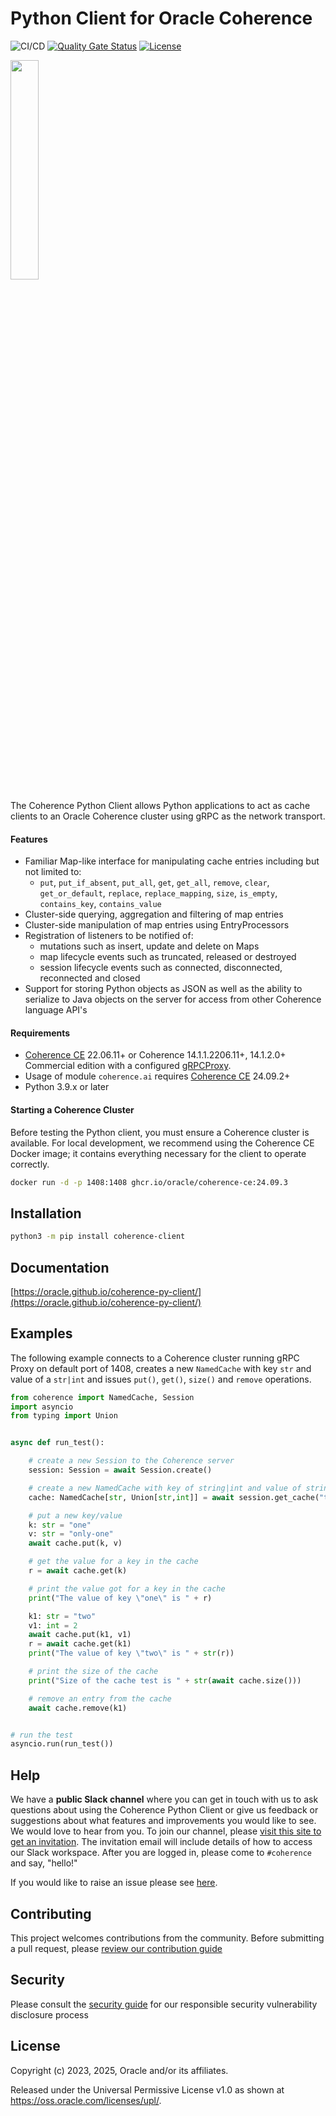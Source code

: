 # Python Client for Oracle Coherence

![CI/CD](https://github.com/oracle/coherence-py-client/actions/workflows/validate.yml/badge.svg)
[![Quality Gate Status](https://sonarcloud.io/api/project_badges/measure?project=oracle_coherence-py-client&metric=alert_status)](https://sonarcloud.io/project/overview?id=oracle_coherence-py-client)
[![License](http://img.shields.io/badge/license-UPL%201.0-blue.svg)](https://oss.oracle.com/licenses/upl/)

<img src=https://oracle.github.io/coherence/assets/images/logo-red.png width="30%"><img>

The Coherence Python Client allows Python applications to act as cache clients to an Oracle Coherence cluster using gRPC as the network transport.

#### Features
* Familiar Map-like interface for manipulating cache entries including but not limited to:
    * `put`, `put_if_absent`, `put_all`, `get`, `get_all`, `remove`, `clear`, `get_or_default`, `replace`, `replace_mapping`, `size`, `is_empty`, `contains_key`, `contains_value`
* Cluster-side querying, aggregation and filtering of map entries
* Cluster-side manipulation of map entries using EntryProcessors
* Registration of listeners to be notified of:
    * mutations such as insert, update and delete on Maps
    * map lifecycle events such as truncated, released or destroyed
    * session lifecycle events such as connected, disconnected, reconnected and closed
* Support for storing Python objects as JSON as well as the ability to serialize to Java objects on the server for access from other Coherence language API's

#### Requirements
* [Coherence CE](https://github.com/oracle/coherence) 22.06.11+ or Coherence 14.1.1.2206.11+, 14.1.2.0+ Commercial edition with a configured [gRPCProxy](https://docs.oracle.com/en/middleware/standalone/coherence/14.1.1.2206/develop-remote-clients/using-coherence-grpc-server.html).
* Usage of module `coherence.ai` requires [Coherence CE](https://github.com/oracle/coherence) 24.09.2+
* Python 3.9.x or later


#### Starting a Coherence Cluster

Before testing the Python client, you must ensure a Coherence cluster is available.
For local development, we recommend using the Coherence CE Docker image; it contains
everything necessary for the client to operate correctly.

```bash
docker run -d -p 1408:1408 ghcr.io/oracle/coherence-ce:24.09.3
```

## Installation

```bash
python3 -m pip install coherence-client
```

## Documentation

[https://oracle.github.io/coherence-py-client/](https://oracle.github.io/coherence-py-client/)

## Examples

The following example connects to a Coherence cluster running gRPC Proxy on default
port of 1408, creates a new `NamedCache` with key `str` and value of a `str|int` and
issues `put()`, `get()`, `size()` and `remove` operations.

```python
from coherence import NamedCache, Session
import asyncio
from typing import Union


async def run_test():

    # create a new Session to the Coherence server
    session: Session = await Session.create()

    # create a new NamedCache with key of string|int and value of string|int
    cache: NamedCache[str, Union[str,int]] = await session.get_cache("test")

    # put a new key/value
    k: str = "one"
    v: str = "only-one"
    await cache.put(k, v)

    # get the value for a key in the cache
    r = await cache.get(k)

    # print the value got for a key in the cache
    print("The value of key \"one\" is " + r)

    k1: str = "two"
    v1: int = 2
    await cache.put(k1, v1)
    r = await cache.get(k1)
    print("The value of key \"two\" is " + str(r))

    # print the size of the cache
    print("Size of the cache test is " + str(await cache.size()))

    # remove an entry from the cache
    await cache.remove(k1)


# run the test
asyncio.run(run_test())
```
## Help

We have a **public Slack channel** where you can get in touch with us to ask questions about using the Coherence Python Client
or give us feedback or suggestions about what features and improvements you would like to see. We would love
to hear from you. To join our channel,
please [visit this site to get an invitation](https://join.slack.com/t/oraclecoherence/shared_invite/enQtNzcxNTQwMTAzNjE4LTJkZWI5ZDkzNGEzOTllZDgwZDU3NGM2YjY5YWYwMzM3ODdkNTU2NmNmNDFhOWIxMDZlNjg2MzE3NmMxZWMxMWE).
The invitation email will include details of how to access our Slack
workspace.  After you are logged in, please come to `#coherence` and say, "hello!"

If you would like to raise an issue please see [here](https://github.com/oracle/coherence-py-client/issues/new/choose).

## Contributing

This project welcomes contributions from the community. Before submitting a pull request, please [review our contribution guide](./CONTRIBUTING.md)

## Security

Please consult the [security guide](./SECURITY.md) for our responsible security vulnerability disclosure process

## License

Copyright (c) 2023, 2025, Oracle and/or its affiliates.

Released under the Universal Permissive License v1.0 as shown at
<https://oss.oracle.com/licenses/upl/>.
